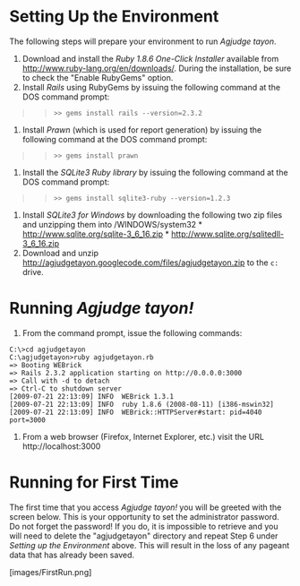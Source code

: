 # Setting Up the Environment #
The following steps will prepare your environment to run _Agjudge tayon_.
  1. Download and install the _Ruby 1.8.6 One-Click Installer_ available from http://www.ruby-lang.org/en/downloads/.  During the installation, be sure to check the "Enable RubyGems" option.
  1. Install _Rails_ using RubyGems by issuing the following command at the DOS command prompt:
> > `>> gems install rails --version=2.3.2`
  1. Install _Prawn_ (which is used for report generation) by issuing the following command at the DOS command prompt:
> > `>> gems install prawn`
  1. Install the _SQLite3 Ruby library_ by issuing the following command at the DOS command prompt:
> > `>> gems install sqlite3-ruby --version=1.2.3`
  1. Install _SQLite3 for Windows_ by downloading the following two zip files and unzipping them into /WINDOWS/system32
    * http://www.sqlite.org/sqlite-3_6_16.zip
    * http://www.sqlite.org/sqlitedll-3_6_16.zip
  1. Download and unzip http://agjudgetayon.googlecode.com/files/agjudgetayon.zip to the `c:` drive.

# Running _Agjudge tayon!_ #
  1. From the command prompt, issue the following commands:
```
C:\>cd agjudgetayon
C:\agjudgetayon>ruby agjudgetayon.rb
=> Booting WEBrick
=> Rails 2.3.2 application starting on http://0.0.0.0:3000
=> Call with -d to detach
=> Ctrl-C to shutdown server
[2009-07-21 22:13:09] INFO  WEBrick 1.3.1
[2009-07-21 22:13:09] INFO  ruby 1.8.6 (2008-08-11) [i386-mswin32]
[2009-07-21 22:13:09] INFO  WEBrick::HTTPServer#start: pid=4040 port=3000
```
  1. From a web browser (Firefox, Internet Explorer, etc.) visit the URL http://localhost:3000

# Running for First Time #
The first time that you access _Agjudge tayon!_ you will be greeted with the screen below.  This is your opportunity to set the administrator password.  Do not forget the password!  If you do, it is impossible to retrieve and you will need to delete the "agjudgetayon" directory and repeat Step 6 under _Setting up the Environment_ above.  This will result in the loss of any pageant data that has already been saved.

[images/FirstRun.png]